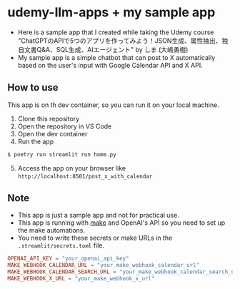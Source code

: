 # udemy-llm-apps + my sample app

* Here is a sample app that I created while taking the Udemy course "ChatGPTのAPIで5つのアプリを作ってみよう！JSON生成、属性抽出、独自文書Q&A、SQL生成、AIエージェント" by しま (大嶋勇樹)
* My sample app is a simple chatbot that can post to X automatically based on the user's input with Google Calendar API and X API.

## How to use
This app is on th dev container, so you can run it on your local machine.

1. Clone this repository
2. Open the repository in VS Code
3. Open the dev container
4. Run the app
```bash
$ poetry run streamlit run home.py 
```
5. Access the app on your browser like `http://localhost:8501/post_x_with_calendar`

## Note
* This app is just a sample app and not for practical use.
* This app is running with [make](https://make.com/) and OpenAI's API so you need to set up the make automations.
* You need to write these secrets or make URLs in the `.streamlit/secrets.toml` file.
```toml
OPENAI_API_KEY = "your_openai_api_key"
MAKE_WEBHOOK_CALENDAR_URL = "your_make_webhook_calendar_url"
MAKE_WEBHOOK_CALENDAR_SEARCH_URL = "your_make_webhook_calendar_search_url"
MAKE_WEBHOOK_X_URL = "your_make_webhook_x_url"
```
